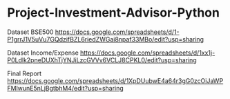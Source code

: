 # Project-Investment-Advisor-Python

Dataset BSE500 https://docs.google.com/spreadsheets/d/1-P1grrJ1V5uVu7GQdzifBZL6riedZWGai8npaf33MBo/edit?usp=sharing

Dataset Income/Expense https://docs.google.com/spreadsheets/d/1xx1j-P0Ldlk2pneDUXhTjYNJiLzcGVVv6VCLJ8CPKL0/edit?usp=sharing

Final Report https://docs.google.com/spreadsheets/d/1XpDUubwE4a64r3gG0zcOiJaWPFMlwunE5nLjBgtbhM4/edit?usp=sharing
